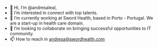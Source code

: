 - 👋 Hi, I’m @andresaleal,
- 👀 I’m interested in connect with top talents.
- 🌱 I’m currently working at Sword Health, based in Porto - Portugal. We are a start-up in health care domain.
- 💞️ I’m looking to collaborate on bringing successful opportunities to IT community.
- 📫 How to reach in andresa@swordhealth.com

<!---
andresaleal/andresaleal is a ✨ special ✨ repository because its `README.md` (this file) appears on your GitHub profile.
You can click the Preview link to take a look at your changes.
--->
